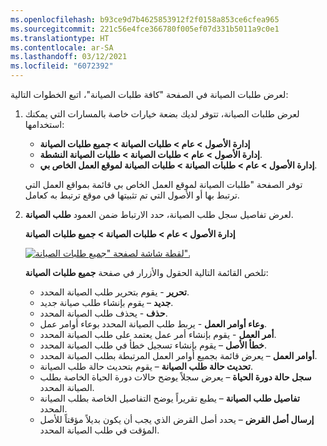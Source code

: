 ```yaml
---
ms.openlocfilehash: b93ce9d7b4625853912f2f0158a853ce6cfea965
ms.sourcegitcommit: 221c56e4fce366780f005ef07d331b5011a9c0e1
ms.translationtype: HT
ms.contentlocale: ar-SA
ms.lasthandoff: 03/12/2021
ms.locfileid: "6072392"
---
```

لعرض طلبات الصيانة في الصفحة "كافة طلبات الصيانة"، اتبع الخطوات التالية:

1.  لعرض طلبات الصيانة، تتوفر لديك بضعة خيارات خاصة بالمسارات التي يمكنك استخدامها:
    - **إدارة الأصول > عام > طلبات الصيانة > جميع طلبات الصيانة** 
    - **إدارة الأصول > عام > طلبات الصيانة > طلبات الصيانة النشطة**. 
    - **إدارة الأصول > عام > طلبات الصيانة > طلبات الصيانة لموقع العمل الخاص بي**.
    
    توفر الصفحة "طلبات الصيانة لموقع العمل الخاص بي قائمة بمواقع العمل التي ترتبط بها أو الأصول التي تم تثبيتها في موقع ترتبط به كعامل. 
2.  لعرض تفاصيل سجل طلب الصيانة، حدد الارتباط ضمن العمود **طلب الصيانة**. 

    **إدارة الأصول > عام > طلبات الصيانة > جميع طلبات الصيانة**

    [![لقطة شاشة لصفحة "جميع طلبات الصيانة".](../media/all-maintenance-requests-ss.png)](../media/all-maintenance-requests-ss.png#lightbox)
 
    تلخص القائمة التالية الحقول والأزرار في صفحة **جميع طلبات الصيانة**:

    - **تحرير** - يقوم بتحرير طلب الصيانة المحدد. 
    - **جديد** – يقوم بإنشاء طلب صيانة جديد.
    - **حذف** - يحذف طلب الصيانة المحدد.
    - **وعاء أوامر العمل** - يربط طلب الصيانة المحدد بوعاء أوامر عمل. 
    - **أمر العمل** - يقوم بإنشاء أمر عمل يعتمد على طلب الصيانة المحدد.
    - **خطأ الأصل** – يقوم بإنشاء تسجيل خطأ في طلب الصيانة المحدد.
    - **أوامر العمل** – يعرض قائمة بجميع أوامر العمل المرتبطة بطلب الصيانة المحدد.
    - **تحديث حالة طلب الصيانة** – يقوم بتحديث حالة طلب الصيانة.
    - **سجل حالة دورة الحياة** – يعرض سجلاً يوضح حالات دورة الحياة الخاصة بطلب الصيانة المحدد.
    - **تفاصيل طلب الصيانة** – يطبع تقريراً يوضح التفاصيل الخاصة بطلب الصيانة المحدد.
    - **إرسال أصل القرض** – يحدد أصل القرض الذي يجب أن يكون بديلاً مؤقتاً للأصل المؤقت في طلب الصيانة المحدد.



